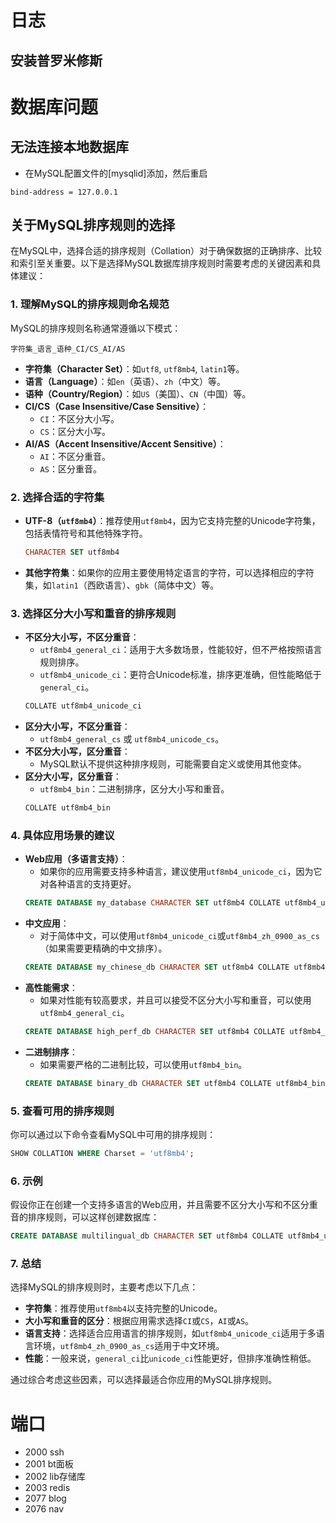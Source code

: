 

# 日志
## 安装普罗米修斯
# 数据库问题
## 无法连接本地数据库
- 在MySQL配置文件的[mysqlid]添加，然后重启
```
bind-address = 127.0.0.1
```



## 关于MySQL排序规则的选择
在MySQL中，选择合适的排序规则（Collation）对于确保数据的正确排序、比较和索引至关重要。以下是选择MySQL数据库排序规则时需要考虑的关键因素和具体建议：

### 1. **理解MySQL的排序规则命名规范**
MySQL的排序规则名称通常遵循以下模式：
```
字符集_语言_语种_CI/CS_AI/AS
```
- **字符集（Character Set）**：如`utf8`, `utf8mb4`, `latin1`等。
- **语言（Language）**：如`en`（英语）、`zh`（中文）等。
- **语种（Country/Region）**：如`US`（美国）、`CN`（中国）等。
- **CI/CS（Case Insensitive/Case Sensitive）**：
  - `CI`：不区分大小写。
  - `CS`：区分大小写。
- **AI/AS（Accent Insensitive/Accent Sensitive）**：
  - `AI`：不区分重音。
  - `AS`：区分重音。

### 2. **选择合适的字符集**
- **UTF-8（`utf8mb4`）**：推荐使用`utf8mb4`，因为它支持完整的Unicode字符集，包括表情符号和其他特殊字符。
  ```sql
  CHARACTER SET utf8mb4
  ```
- **其他字符集**：如果你的应用主要使用特定语言的字符，可以选择相应的字符集，如`latin1`（西欧语言）、`gbk`（简体中文）等。

### 3. **选择区分大小写和重音的排序规则**
- **不区分大小写，不区分重音**：
  - `utf8mb4_general_ci`：适用于大多数场景，性能较好，但不严格按照语言规则排序。
  - `utf8mb4_unicode_ci`：更符合Unicode标准，排序更准确，但性能略低于`general_ci`。
  ```sql
  COLLATE utf8mb4_unicode_ci
  ```
- **区分大小写，不区分重音**：
  - `utf8mb4_general_cs` 或 `utf8mb4_unicode_cs`。
- **不区分大小写，区分重音**：
  - MySQL默认不提供这种排序规则，可能需要自定义或使用其他变体。
- **区分大小写，区分重音**：
  - `utf8mb4_bin`：二进制排序，区分大小写和重音。
  ```sql
  COLLATE utf8mb4_bin
  ```

### 4. **具体应用场景的建议**
- **Web应用（多语言支持）**：
  - 如果你的应用需要支持多种语言，建议使用`utf8mb4_unicode_ci`，因为它对各种语言的支持更好。
  ```sql
  CREATE DATABASE my_database CHARACTER SET utf8mb4 COLLATE utf8mb4_unicode_ci;
  ```
- **中文应用**：
  - 对于简体中文，可以使用`utf8mb4_unicode_ci`或`utf8mb4_zh_0900_as_cs`（如果需要更精确的中文排序）。
  ```sql
  CREATE DATABASE my_chinese_db CHARACTER SET utf8mb4 COLLATE utf8mb4_zh_0900_as_cs;
  ```
- **高性能需求**：
  - 如果对性能有较高要求，并且可以接受不区分大小写和重音，可以使用`utf8mb4_general_ci`。
  ```sql
  CREATE DATABASE high_perf_db CHARACTER SET utf8mb4 COLLATE utf8mb4_general_ci;
  ```
- **二进制排序**：
  - 如果需要严格的二进制比较，可以使用`utf8mb4_bin`。
  ```sql
  CREATE DATABASE binary_db CHARACTER SET utf8mb4 COLLATE utf8mb4_bin;
  ```

### 5. **查看可用的排序规则**
你可以通过以下命令查看MySQL中可用的排序规则：
```sql
SHOW COLLATION WHERE Charset = 'utf8mb4';
```

### 6. **示例**
假设你正在创建一个支持多语言的Web应用，并且需要不区分大小写和不区分重音的排序规则，可以这样创建数据库：
```sql
CREATE DATABASE multilingual_db CHARACTER SET utf8mb4 COLLATE utf8mb4_unicode_ci;
```

### 7. **总结**
选择MySQL的排序规则时，主要考虑以下几点：
- **字符集**：推荐使用`utf8mb4`以支持完整的Unicode。
- **大小写和重音的区分**：根据应用需求选择`CI`或`CS`，`AI`或`AS`。
- **语言支持**：选择适合应用语言的排序规则，如`utf8mb4_unicode_ci`适用于多语言环境，`utf8mb4_zh_0900_as_cs`适用于中文环境。
- **性能**：一般来说，`general_ci`比`unicode_ci`性能更好，但排序准确性稍低。

通过综合考虑这些因素，可以选择最适合你应用的MySQL排序规则。


# 端口
- 2000 ssh
- 2001 bt面板
- 2002 lib存储库
- 2003 redis
- 2077 blog
- 2076 nav






